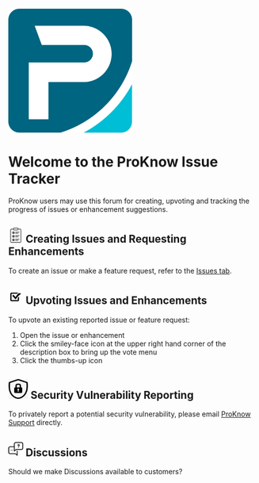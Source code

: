 <p align="left">
  <img src="./.images/pk-icon.svg" width="250" height="250">
</p>

# Welcome to the ProKnow Issue Tracker
ProKnow users may use this forum for creating, upvoting and tracking the progress of issues or enhancement suggestions.

## **<img src="./.images/features.png" width="30" height="30">** Creating Issues and Requesting Enhancements
To create an issue or make a feature request, refer to the [Issues tab](https://github.com/rennerg/issue-tracking-test/issues). 

## **<img src="./.images/vote.jpg" width="30" height="30">** Upvoting Issues and Enhancements
To upvote an existing reported issue or feature request:
1. Open the issue or enhancement 
2. Click the smiley-face icon at the upper right hand corner of the description box to bring up the vote menu
3. Click the thumbs-up icon

## **<img src="./.images/security.jpg" width="40" height="40">** Security Vulnerability Reporting
To privately report a potential security vulnerability, please email [ProKnow Support](mailto:proknowsupport@elekta.com) directly. 

## **<img src="./.images/discuss.png" width="30" height="30">** Discussions 
Should we make Discussions available to customers?
